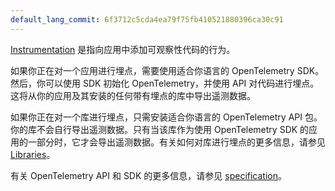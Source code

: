 ```yaml
---
default_lang_commit: 6f3712c5cda4ea79f75fb410521880396ca30c91
---
```


[Instrumentation](/docs/concepts/instrumentation/) 是指向应用中添加可观察性代码的行为。

如果你正在对一个应用进行埋点，需要使用适合你语言的 OpenTelemetry SDK。然后，你可以使用 SDK 初始化 OpenTelemetry，并使用 API 对代码进行埋点。这将从你的应用及其安装的任何带有埋点的库中导出遥测数据。

如果你正在对一个库进行埋点，只需安装适合你语言的 OpenTelemetry API 包。你的库不会自行导出遥测数据。只有当该库作为使用 OpenTelemetry SDK 的应用的一部分时，它才会导出遥测数据。有关如何对库进行埋点的更多信息，请参见
[Libraries](/docs/concepts/instrumentation/libraries/)。

有关 OpenTelemetry API 和 SDK 的更多信息，请参见
[specification](/docs/specs/otel/)。

